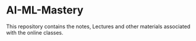# AI-ML-Mastery
This repository contains the notes, Lectures and other materials associated with the online classes.
